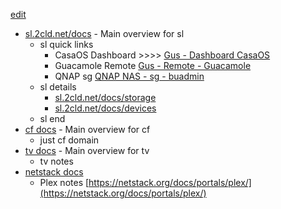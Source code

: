 [edit](https://github.com/2cld/sl/edit/main/README.md)

- [sl.2cld.net/docs](./docs/) - Main overview for sl
  - sl quick links
    - CasaOS Dashboard >>>> [Gus - Dashboard CasaOS](http://192.168.0.70/)
    - Guacamole Remote [Gus - Remote - Guacamole](http://192.168.0.70:8090/guacamole/#/)
    - QNAP sg [QNAP NAS - sg - buadmin](http://192.168.0.6:8080/)
  - sl details
    - [sl.2cld.net/docs/storage](./docs/storage)
    - [sl.2cld.net/docs/devices](./docs/devices)
  - sl end
- [cf docs](https://cf.2cld.net/docs/) - Main overview for cf
  - just cf domain
- [tv docs](https://tv.2cld.net/) - Main overview for tv
  - tv notes
- [netstack docs](https://netstack.org/docs)
  - Plex notes [https://netstack.org/docs/portals/plex/](https://netstack.org/docs/portals/plex/)
